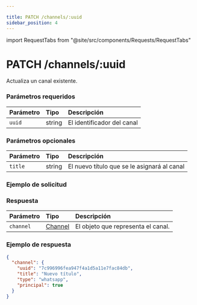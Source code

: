 ```yaml
---

title: PATCH /channels/:uuid
sidebar_position: 4
---
```


import RequestTabs from "@site/src/components/Requests/RequestTabs"

# PATCH /channels/:uuid

Actualiza un canal existente.

### Parámetros requeridos

| Parámetro | Tipo   | Descripción                        |
| :-------- | :----- | :--------------------------------- |
| `uuid`    | string | El identificador del canal          |

### Parámetros opcionales

| Parámetro | Tipo   | Descripción                                      |
| :-------- | :----- | :----------------------------------------------- |
| `title`   | string | El nuevo título que se le asignará al canal |

### Ejemplo de solicitud

<RequestTabs endpoint='channels_api' request="patch_channel"/>

### Respuesta

| Parámetro | Tipo                                           | Descripción                          |
| :-------- | :--------------------------------------------- | :----------------------------------- |
| `channel` | [Channel](/api/reference/object_types/channel) | El objeto que representa el canal.         |

### Ejemplo de respuesta

```json title=response.json
{
  "channel": {
    "uuid": "7c996996fea947f4a1d5a11e7fac84db",
    "title": "Nuevo título",
    "type": "whatsapp",
    "principal": true
  }
}
```